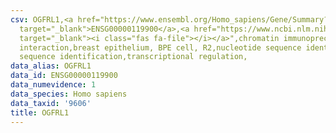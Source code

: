 ```yaml
---
csv: OGFRL1,<a href="https://www.ensembl.org/Homo_sapiens/Gene/Summary?db=core;g=ENSG00000119900"
  target="_blank">ENSG00000119900</a>,<a href="https://www.ncbi.nlm.nih.gov/pubmed/22863008"
  target="_blank"><i class="fas fa-file"></i></a>",chromatin immunoprecipitation assay,direct
  interaction,breast epithelium, BPE cell, R2,nucleotide sequence identification,nucleotide
  sequence identification,transcriptional regulation,
data_alias: OGFRL1
data_id: ENSG00000119900
data_numevidence: 1
data_species: Homo sapiens
data_taxid: '9606'
title: OGFRL1
---
```

